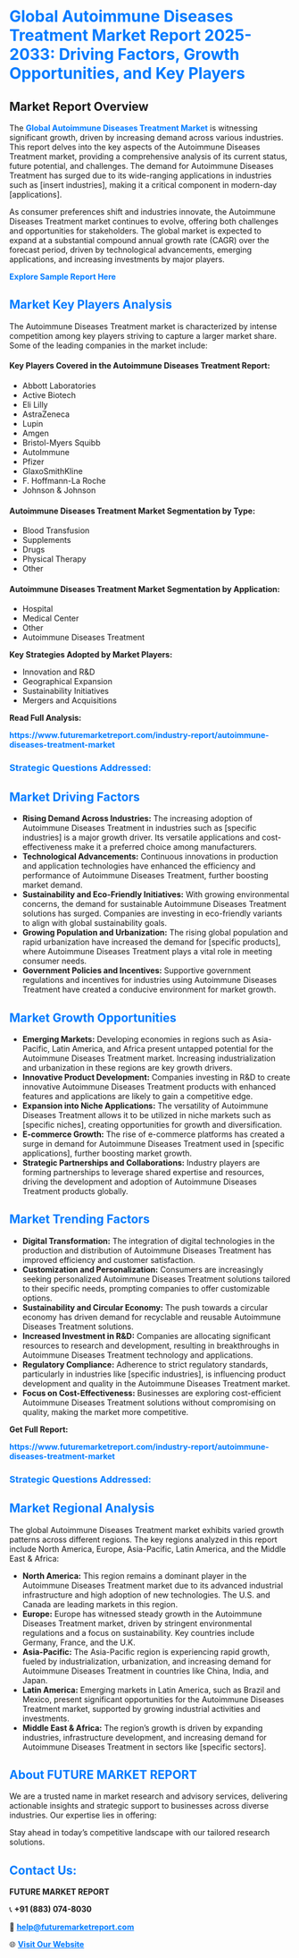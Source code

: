 <h1 style="color: #007BFF;">Global Autoimmune Diseases Treatment Market Report 2025-2033: Driving Factors, Growth Opportunities, and Key Players</h1>

<section id="overview">
<h2>Market Report Overview</h2>
<p>The <a href="https://www.futuremarketreport.com/industry-report/autoimmune-diseases-treatment-market" style="color: #007BFF; text-decoration: none;"><strong>Global Autoimmune Diseases Treatment Market</strong></a> is witnessing significant growth, driven by increasing demand across various industries. This report delves into the key aspects of the Autoimmune Diseases Treatment market, providing a comprehensive analysis of its current status, future potential, and challenges. The demand for Autoimmune Diseases Treatment has surged due to its wide-ranging applications in industries such as [insert industries], making it a critical component in modern-day [applications].</p>
<p>As consumer preferences shift and industries innovate, the Autoimmune Diseases Treatment market continues to evolve, offering both challenges and opportunities for stakeholders. The global market is expected to expand at a substantial compound annual growth rate (CAGR) over the forecast period, driven by technological advancements, emerging applications, and increasing investments by major players.</p>
</section>

<section id="overview">
<p><a href="https://www.futuremarketreport.com/request-sample/reportId=113151" style="color: #007BFF; text-decoration: none;"><strong>Explore Sample Report Here</strong></a></p>
</section>

<section id="key-players">
<h2 style="color: #007BFF;">Market Key Players Analysis</h2>
<p>The Autoimmune Diseases Treatment market is characterized by intense competition among key players striving to capture a larger market share. Some of the leading companies in the market include:</p>
<h4>Key Players Covered in the Autoimmune Diseases Treatment Report:</h4>
<ul><li>Abbott Laboratories</li><li>Active Biotech</li><li>Eli Lilly</li><li>AstraZeneca</li><li>Lupin</li><li>Amgen</li><li>Bristol-Myers Squibb</li><li>AutoImmune</li><li>Pfizer</li><li>GlaxoSmithKline</li><li>F. Hoffmann-La Roche</li><li>Johnson &amp; Johnson</li></ul>
<h4>Autoimmune Diseases Treatment Market Segmentation by Type:</h4>
<ul><li>Blood Transfusion</li><li>Supplements</li><li>Drugs</li><li>Physical Therapy</li><li>Other</li></ul>

<h4>Autoimmune Diseases Treatment Market Segmentation by Application:</h4>
<ul><li>Hospital</li><li>Medical Center</li><li>Other</li><li>Autoimmune Diseases Treatment</li></ul>
<p><strong>Key Strategies Adopted by Market Players:</strong></p>
<ul>
<li>Innovation and R&D</li>
<li>Geographical Expansion</li>
<li>Sustainability Initiatives</li>
<li>Mergers and Acquisitions</li>
</ul>
</section>

<section>
<p><strong>Read Full Analysis: </strong></p><a href="https://www.futuremarketreport.com/industry-report/autoimmune-diseases-treatment-market" style="color: #007BFF; text-decoration: none;"><strong>https://www.futuremarketreport.com/industry-report/autoimmune-diseases-treatment-market</strong></a>
<h3 style="color: #007BFF;">Strategic Questions Addressed:</h3>
</section>

<section id="driving-factors">
<h2 style="color: #007BFF;">Market Driving Factors</h2>
<ul>
<li><strong>Rising Demand Across Industries:</strong> The increasing adoption of Autoimmune Diseases Treatment in industries such as [specific industries] is a major growth driver. Its versatile applications and cost-effectiveness make it a preferred choice among manufacturers.</li>
<li><strong>Technological Advancements:</strong> Continuous innovations in production and application technologies have enhanced the efficiency and performance of Autoimmune Diseases Treatment, further boosting market demand.</li>
<li><strong>Sustainability and Eco-Friendly Initiatives:</strong> With growing environmental concerns, the demand for sustainable Autoimmune Diseases Treatment solutions has surged. Companies are investing in eco-friendly variants to align with global sustainability goals.</li>
<li><strong>Growing Population and Urbanization:</strong> The rising global population and rapid urbanization have increased the demand for [specific products], where Autoimmune Diseases Treatment plays a vital role in meeting consumer needs.</li>
<li><strong>Government Policies and Incentives:</strong> Supportive government regulations and incentives for industries using Autoimmune Diseases Treatment have created a conducive environment for market growth.</li>
</ul>
</section>

<section id="growth-opportunities">
<h2 style="color: #007BFF;">Market Growth Opportunities</h2>
<ul>
<li><strong>Emerging Markets:</strong> Developing economies in regions such as Asia-Pacific, Latin America, and Africa present untapped potential for the Autoimmune Diseases Treatment market. Increasing industrialization and urbanization in these regions are key growth drivers.</li>
<li><strong>Innovative Product Development:</strong> Companies investing in R&D to create innovative Autoimmune Diseases Treatment products with enhanced features and applications are likely to gain a competitive edge.</li>
<li><strong>Expansion into Niche Applications:</strong> The versatility of Autoimmune Diseases Treatment allows it to be utilized in niche markets such as [specific niches], creating opportunities for growth and diversification.</li>
<li><strong>E-commerce Growth:</strong> The rise of e-commerce platforms has created a surge in demand for Autoimmune Diseases Treatment used in [specific applications], further boosting market growth.</li>
<li><strong>Strategic Partnerships and Collaborations:</strong> Industry players are forming partnerships to leverage shared expertise and resources, driving the development and adoption of Autoimmune Diseases Treatment products globally.</li>
</ul>
</section>

<section id="trending-factors">
<h2 style="color: #007BFF;">Market Trending Factors</h2>
<ul>
<li><strong>Digital Transformation:</strong> The integration of digital technologies in the production and distribution of Autoimmune Diseases Treatment has improved efficiency and customer satisfaction.</li>
<li><strong>Customization and Personalization:</strong> Consumers are increasingly seeking personalized Autoimmune Diseases Treatment solutions tailored to their specific needs, prompting companies to offer customizable options.</li>
<li><strong>Sustainability and Circular Economy:</strong> The push towards a circular economy has driven demand for recyclable and reusable Autoimmune Diseases Treatment solutions.</li>
<li><strong>Increased Investment in R&D:</strong> Companies are allocating significant resources to research and development, resulting in breakthroughs in Autoimmune Diseases Treatment technology and applications.</li>
<li><strong>Regulatory Compliance:</strong> Adherence to strict regulatory standards, particularly in industries like [specific industries], is influencing product development and quality in the Autoimmune Diseases Treatment market.</li>
<li><strong>Focus on Cost-Effectiveness:</strong> Businesses are exploring cost-efficient Autoimmune Diseases Treatment solutions without compromising on quality, making the market more competitive.</li>
</ul>
</section>

<section>
<p><strong>Get Full Report: </strong></p><a href="https://www.futuremarketreport.com/industry-report/autoimmune-diseases-treatment-market" style="color: #007BFF; text-decoration: none;"><strong>https://www.futuremarketreport.com/industry-report/autoimmune-diseases-treatment-market</strong></a>
<h3 style="color: #007BFF;">Strategic Questions Addressed:</h3>
</section>


<section id="regional-analysis">
<h2 style="color: #007BFF;">Market Regional Analysis</h2>
<p>The global Autoimmune Diseases Treatment market exhibits varied growth patterns across different regions. The key regions analyzed in this report include North America, Europe, Asia-Pacific, Latin America, and the Middle East & Africa:</p>
<ul>
<li><strong>North America:</strong> This region remains a dominant player in the Autoimmune Diseases Treatment market due to its advanced industrial infrastructure and high adoption of new technologies. The U.S. and Canada are leading markets in this region.</li>
<li><strong>Europe:</strong> Europe has witnessed steady growth in the Autoimmune Diseases Treatment market, driven by stringent environmental regulations and a focus on sustainability. Key countries include Germany, France, and the U.K.</li>
<li><strong>Asia-Pacific:</strong> The Asia-Pacific region is experiencing rapid growth, fueled by industrialization, urbanization, and increasing demand for Autoimmune Diseases Treatment in countries like China, India, and Japan.</li>
<li><strong>Latin America:</strong> Emerging markets in Latin America, such as Brazil and Mexico, present significant opportunities for the Autoimmune Diseases Treatment market, supported by growing industrial activities and investments.</li>
<li><strong>Middle East & Africa:</strong> The region’s growth is driven by expanding industries, infrastructure development, and increasing demand for Autoimmune Diseases Treatment in sectors like [specific sectors].</li>
</ul>
</section>

<footer>
<h2 style="color: #007BFF;">About FUTURE MARKET REPORT</h2>
<p>We are a trusted name in market research and advisory services, delivering actionable insights and strategic support to businesses across diverse industries. Our expertise lies in offering:</p>

<p>Stay ahead in today’s competitive landscape with our tailored research solutions.</p>

<h2 style="color: #007BFF;">Contact Us:</h2>
<p><strong>FUTURE MARKET REPORT</strong></p>
<p>📞 <strong>+91 (883) 074-8030</strong></p>
<p>📧 <strong><a href="mailto:help@futuremarketreport.com" style="color: #007BFF;">help@futuremarketreport.com</a></strong></p>
<p>🌐 <strong><a href="https://www.futuremarketreport.com/" style="color: #007BFF;">Visit Our Website</a></strong></p>
</footer>